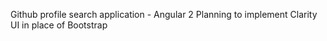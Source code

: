 Github profile search application - Angular 2
Planning to implement Clarity UI in place of Bootstrap
